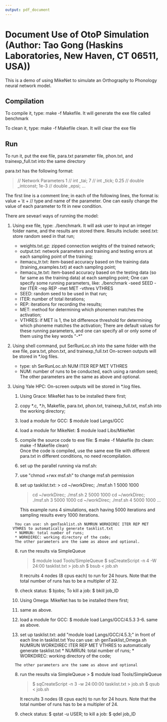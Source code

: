 ```yaml
---
output: pdf_document
---
```

# Document Use of OtoP Simulation (Author: Tao Gong (Haskins Laboratories, New Haven, CT 06511, USA))
This is a demo of using MikeNet to simulate an Orthography to Phonology neural network model.

## Compilation
To compile it, type: make -f Makefile. It will generate the exe file called benchmark

To clean it, type: make -f Makefile clean. It will clear the exe file

## Run
To run it, put the exe file, para.txt parameter file, phon.txt, and trainexp_full.txt into the same directory

para.txt has the following format:

> // Network Parameters
> 1	// int _tai;
> 7	// int _tick;
> 0.25	// double _intconst;
> 1e-3	// double _epsi;
> ...

The first line is a comment line; in each of the following lines, the format is: value + \t + // type and name of the parameter.
One can easily change the value of each parameter to fit in new condition.

There are sevearl ways of running the model:

1. Using exe file, type: ./benchmark. It will ask user to input an integer folder name, and the results are stored there. 
    Results include: 
	  seed.txt: store random seed in that run;
    * weights.txt.gz: zipped connection weights of the trained network;
    *	output.txt: network parameters and training and testing errors at each sampling point of the training;
    *	itemacu\_tr.txt: item-based accuracy based on the training data (training\_examples.txt) at each sampling point;   
    *	itemacu\_te.txt: item-based accuracy based on the testing data (so far same as the training data) at each sampling point;
    One can specify some running parameters, like: ./benchmark -seed SEED -iter ITER -rep REP -met MET -vthres VTHRES
 	  * SEED: random seed to be used in that run;
 	  * ITER: number of total iterations;
 	  * REP: iterations for recording the results;
 	  * MET: method for determining which phonemen matches the activation;
 	  * VTHRES: if MET is 1, the bit difference threshold for determining which phoneme matches the activation;
  There are default values for these running parameters, and one can specify all or only some of them using the key words "-*" 

2. Using shell command, put SerRunLoc.sh into the same folder with the exe file, para.txt, phon.txt, and trainexp_full.txt
    On-screen outputs will be stored in *.log files.
    * type: sh SerRunLoc.sh NUM ITER REP MET VTHRES
    * NUM: number of runs to be conducted, each using a random seed; 
    The other parameters are the same as above and optional.

3. Using Yale HPC: 
    On-screen outputs will be stored in *.log files.
    1. Using Grace: MikeNet has to be installed there first;
      1. copy *.c, *.h, Makefile, para.txt, phon.txt, trainexp_full.txt, msf.sh into the working directory;
      2. load a module for GCC: $ module load Langs/GCC
      3. load a module for MikeNet: $ module load Libs/MikeNet
      4. compile the source code to exe file: $ make -f Makefile (to clean: make -f Makefile clean)  
      Once the code is compiled, use the same exe file with different para.txt in different conditions, no need recompilation.	
   	  5. set up the parallel running via msf.sh:
   	  6. use "chmod +rwx msf.sh" to change msf.sh permission
   	  7. set up tasklist.txt:
   	    > cd ~/workDirec; ./msf.sh 1 5000 1000
   		  > cd ~/workDirec; ./msf.sh 2 5000 1000
   		  > cd ~/workDirec; ./msf.sh 3 5000 1000
   		  > cd ~/workDirec; ./msf.sh 4 5000 1000
   		  > ...
   		
   		  This example runs 4 simulations, each having 5000 iterations and sampling results every 1000 iterations.
    
      	You can use: sh genTasklist.sh NUMRUN WORKDIREC ITER REP MET VTHRES to automatically generate tasklist.txt
      	* NUMRUN: total number of runs;
      	* WORKDIREC: working directory of the code;
      	The other parameters are the same as above and optional.
   
      8. run the results via SimpleQueue
   		  > $ module load Tools/SimpleQueue
    	  > $ sqCreateScript -n 4 -W 24:00 tasklist.txt > job.sh
    	  > $ bsub < job.sh
    	
    	  It recruits 4 nodes (8 cpus each) to run for 24 hours. Note that the total number of runs has to be a multipler of 32.
   	  9. check status: $ bjobs; To kill a job: $ bkill job_ID


    2. Using Omega: MikeNet has to be installed there first;
      1. same as above.
      2. load a module for GCC: $ module load Langs/GCC/4.5.3
      3-6. same as above.
      7. set up tasklist.txt: add "module load Langs/GCC/4.5.3;" in front of each line in tasklist.txt
        You can use: sh genTasklist_Omega.sh NUMRUN WORKDIREC ITER REP MET VTHRES to automatically generate tasklist.txt
        * NUMRUN: total number of runs;
        * WORKDIREC: working directory of the code;
        
        The other parameters are the same as above and optional


      8. run the results via SimpleQueue
        > $ module load Tools/SimpleQueue
    	  > $ sqCreateScript -n 3 -w 24:00:00 tasklist.txt > job.sh
    	  > $ qsub < job.sh
    	  
    	  It recruits 3 nodes (8 cpus each) to run for 24 hours. Note that the total number of runs has to be a multipler of 24.
      9. check status: $ qstat -u USER; to kill a job: $ qdel job_ID
